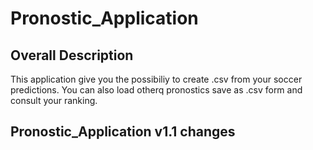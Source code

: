 Pronostic_Application
=====================


Overall Description 
-------------------
This application give you the possibiliy to create .csv from your soccer predictions. 
You can also load otherq pronostics save as .csv form and consult your ranking. 



Pronostic_Application v1.1 changes
----------------------------------

